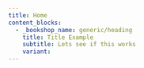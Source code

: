 ```yaml
---
title: Home
content_blocks:
  - _bookshop_name: generic/heading
    title: Title Example
    subtitle: Lets see if this works
    variant:
---
```

